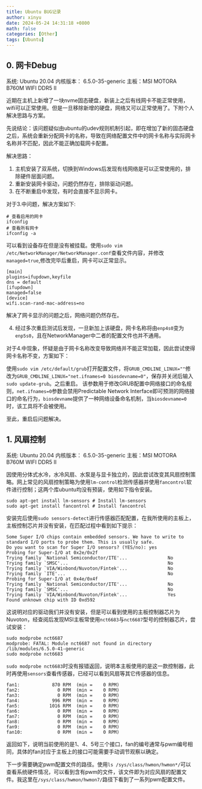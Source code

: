 ```yaml
---
title: Ubuntu BUG记录
author: xinyu
date: 2024-05-24 14:31:18 +0800
math: false
categories: [Other]
tags: [Ubuntu]
---
```


## 0. 网卡Debug

系统: Ubuntu 20.04
内核版本： 6.5.0-35-generic
主板：MSI MOTORA B760M WIFI DDR5 II

近期在主机上新增了一块nvme固态硬盘，新装上之后有线网卡不能正常使用，wifi可以正常使用。但是一旦移除新增的硬盘，网络又可以正常使用了。下附个人解决思路与方案。

先说结论：该问题疑似由ubuntu的udev规则机制引起，即在增加了新的固态硬盘之后，系统会重新分配网卡的名称，导致在网络配置文件中的网卡名称与实际网卡名称并不匹配，因此不能正确加载网卡配置。

解决思路：

1. 主机安装了双系统，切换到Windows后发现有线网络是可以正常使用的，排除硬件层面问题。
2. 重新安装网卡驱动，问题仍然存在，排除驱动问题。
3. 在不断重启中发现，有时会直接不显示网卡。

对于3.中问题，解决方案如下:
```shell
# 查看启用的网卡
ifconfig
# 查看所有网卡
ifconfig -a

```
可以看到设备存在但是没有被挂载。使用`sudo vim /etc/NetworkManager/NetworkManager.conf`查看文件内容，并修改`managed=true`,修改完毕后重启，网卡可以正常显示。

```shell
[main]                                                                      
plugins=ifupdown,keyfile
dns = default
[ifupdown]
managed=false
[device]
wifi.scan-rand-mac-address=no
```

解决了网卡显示的问题之后，网络问题仍然存在。

4. 经过多次重启测试后发现，一旦新加上该硬盘，网卡名称将由`enp4s0`变为`enp5s0`，且在NetworkManager中二者的配置文件也并不通用。

对于4.中现象，怀疑是由于网卡名称改变导致网络并不能正常加载，因此尝试使得网卡名称不变，方案如下：

使用`sudo vim /etc/default/grub`打开配置文件，将`GRUB_CMDLINE_LINUX=""`修改为`GRUB_CMDLINE_LINUX="net.ifnames=0 biosdevname=0"`，保存并关闭后输入`sudo update-grub`。之后重启。
该参数用于修改GRUB配置中网络接口的命名规则，`net.ifnames=0`参数会禁用Predictable Network Interface即可预测的网络接口的命名行为，`biosdevname`提供了一种网络设备命名机制，当`biosdevname=0`时，该工具将不会被使用。

至此，重启后问题解决。

## 1. 风扇控制

系统: Ubuntu 20.04
内核版本： 6.5.0-35-generic
主板：MSI MOTORA B760M WIFI DDR5 II

因使用分体式水冷，水冷风扇、水泵是与显卡独立的，因此尝试改变其风扇控制策略。网上常见的风扇控制策略为使用`lm-control`检测传感器并使用`fancontrol`软件进行控制；这两个库ubuntu均没有预装，使用如下指令安装。
```shell
sudo apt-get install lm-sensors # Install lm-sensors
sudo apt-get install fancontrol # Install fancontrol
```
安装完后使用`sudo sensors-detect`进行传感器匹配配置，在我所使用的主板上，主板控制芯片并没有安装，在匹配过程中看到如下提示：

```shell
Some Super I/O chips contain embedded sensors. We have to write to
standard I/O ports to probe them. This is usually safe.
Do you want to scan for Super I/O sensors? (YES/no): yes
Probing for Super-I/O at 0x2e/0x2f
Trying family `National Semiconductor/ITE'...               No
Trying family `SMSC'...                                     No
Trying family `VIA/Winbond/Nuvoton/Fintek'...               No
Trying family `ITE'...                                      No
Probing for Super-I/O at 0x4e/0x4f
Trying family `National Semiconductor/ITE'...               No
Trying family `SMSC'...                                     No
Trying family `VIA/Winbond/Nuvoton/Fintek'...               Yes
Found unknown chip with ID 0xd592
```

这说明对应的驱动我们并没有安装，但是可以看到使用的主板控制器芯片为Nuvoton，经查阅后发现MSI主板常使用`nct6683`与`nct6687`型号的控制器芯片，尝试安装：

```shell
sudo modprobe nct6687
modprobe: FATAL: Module nct6687 not found in directory /lib/modules/6.5.0-41-generic
sudo modprobe nct6683
```

`sudo modprobe nct6683`时没有报错返回，说明本主板使用的是这一款控制器，此时再使用`sensors`查看传感器，已经可以看到风扇等其它传感器的信息。

```shell
fan1:            870 RPM  (min =    0 RPM)
fan2:              0 RPM  (min =    0 RPM)
fan3:              0 RPM  (min =    0 RPM)
fan4:            996 RPM  (min =    0 RPM)
fan5:           1016 RPM  (min =    0 RPM)
fan6:              0 RPM  (min =    0 RPM)
fan7:              0 RPM  (min =    0 RPM)
fan8:              0 RPM  (min =    0 RPM)
fan9:              0 RPM  (min =    0 RPM)
fan10:             0 RPM  (min =    0 RPM)
```

返回如下，说明当前使用的是1、4、5号三个接口，fan的编号通常与pwm编号相同，具体的fan对应于主板上的接口可能需要手动调节观察以确定。

下一步需要确定pwm配置文件的路径。使用`ls /sys/class/hwmon/hwmon*/`可以查看系统硬件情况，可以看到含有pwm的文件，该文件即为对应风扇的配置文件。我这里在`/sys/class/hwmon/hwmon7/`路径下看到了一系列pwm配置文件。